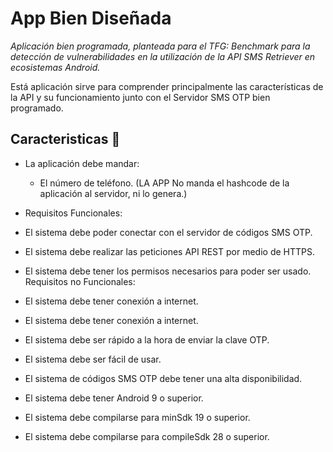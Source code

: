 # App Bien Diseñada
_Aplicación bien programada, planteada para el TFG: Benchmark para la detección de vulnerabilidades en la utilización de la API SMS Retriever en ecosistemas Android._

Está aplicación sirve para comprender principalmente las características de la API y su funcionamiento junto con el Servidor SMS OTP bien programado.

## Caracteristicas 🔧

* La aplicación debe mandar:
  * El número de teléfono.
 (LA APP No manda el hashcode de la aplicación al servidor, ni lo genera.)
 
* Requisitos Funcionales:
 * El sistema debe poder conectar con el servidor de códigos SMS OTP.
 * El sistema debe realizar las peticiones API REST por medio de HTTPS.
 * El sistema debe tener los permisos necesarios para poder ser usado.
Requisitos no Funcionales:
* El sistema debe tener conexión a internet.
* El sistema debe tener conexión a internet.
* El sistema debe ser rápido a la hora de enviar la clave OTP.
* El sistema debe ser fácil de usar.
* El sistema de códigos SMS OTP debe tener una alta disponibilidad.
* El sistema debe tener Android 9 o superior.
* El sistema debe compilarse para minSdk 19 o superior.
* El sistema debe compilarse para compileSdk 28 o superior.
